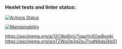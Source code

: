 ### Hexlet tests and linter status:
[![Actions Status](https://github.com/SashaTolkodubova/python-project-49/workflows/hexlet-check/badge.svg)](https://github.com/SashaTolkodubova/python-project-49/actions)

[![Maintainability](https://api.codeclimate.com/v1/badges/e2dde9df24bfb9172ec6/maintainability)](https://codeclimate.com/github/SashaTolkodubova/python-project-49/maintainability)

https://asciinema.org/a/12C9kdSriUTqaqYoSOwBsgikj
https://asciinema.org/a/sTZWuOp3gZeJ7iyaNAda2kb51
